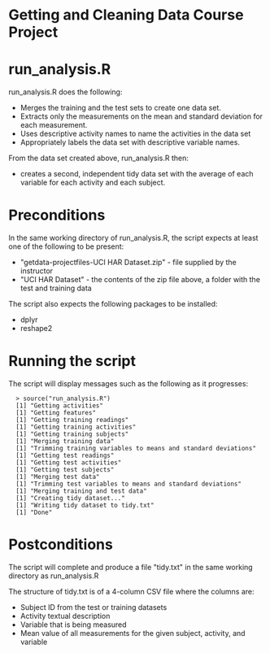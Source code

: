 Getting and Cleaning Data Course Project
================

# run_analysis.R

run_analysis.R does the following:
 - Merges the training and the test sets to create one data set.
 - Extracts only the measurements on the mean and standard deviation for each measurement. 
 - Uses descriptive activity names to name the activities in the data set
 - Appropriately labels the data set with descriptive variable names. 

From the data set created above, run_analysis.R then:
 - creates a second, independent tidy data set with the average of each variable for each activity and each subject.
 
# Preconditions

In the same working directory of run_analysis.R, the script expects at least one of the following to be present:
 - "getdata-projectfiles-UCI HAR Dataset.zip" - file supplied by the instructor
 - "UCI HAR Dataset" - the contents of the zip file above, a folder with the test and training data
 
The script also expects the following packages to be installed:
 - dplyr
 - reshape2
 
# Running the script

The script will display messages such as the following as it progresses:

~~~~
  > source("run_analysis.R")
  [1] "Getting activities"
  [1] "Getting features"
  [1] "Getting training readings"
  [1] "Getting training activities"
  [1] "Getting training subjects"
  [1] "Merging training data"
  [1] "Trimming training variables to means and standard deviations"
  [1] "Getting test readings"
  [1] "Getting test activities"
  [1] "Getting test subjects"
  [1] "Merging test data"
  [1] "Trimming test variables to means and standard deviations"
  [1] "Merging training and test data"
  [1] "Creating tidy dataset..."
  [1] "Writing tidy dataset to tidy.txt"
  [1] "Done"
~~~~

# Postconditions

The script will complete and produce a file "tidy.txt" in the same working directory as run_analysis.R

The structure of tidy.txt is of a 4-column CSV file where the columns are:
 - Subject ID from the test or training datasets
 - Activity textual description 
 - Variable that is being measured
 - Mean value of all measurements for the given subject, activity, and variable
